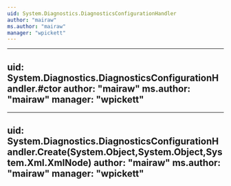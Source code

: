 ```yaml
---
uid: System.Diagnostics.DiagnosticsConfigurationHandler
author: "mairaw"
ms.author: "mairaw"
manager: "wpickett"
---
```


---
uid: System.Diagnostics.DiagnosticsConfigurationHandler.#ctor
author: "mairaw"
ms.author: "mairaw"
manager: "wpickett"
---

---
uid: System.Diagnostics.DiagnosticsConfigurationHandler.Create(System.Object,System.Object,System.Xml.XmlNode)
author: "mairaw"
ms.author: "mairaw"
manager: "wpickett"
---
